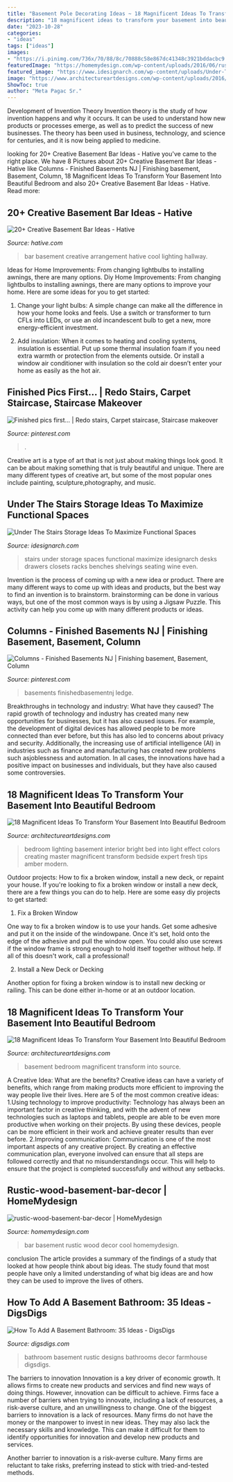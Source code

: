 ```yaml
---
title: "Basement Pole Decorating Ideas ~ 18 Magnificent Ideas To Transform Your Basement Into Beautiful Bedroom"
description: "18 magnificent ideas to transform your basement into beautiful bedroom"
date: "2023-10-28"
categories:
- "ideas"
tags: ["ideas"]
images:
- "https://i.pinimg.com/736x/70/88/8c/70888c58e867dc41348c3921bddacbc9.jpg"
featuredImage: "https://homemydesign.com/wp-content/uploads/2016/06/rustic-wood-basement-bar-decor.jpg"
featured_image: "https://www.idesignarch.com/wp-content/uploads/Under-The-Stairs-Storage-Ideas_6.jpg"
image: "https://www.architectureartdesigns.com/wp-content/uploads/2016/01/16-34-630x419.jpg"
ShowToc: true
author: "Meta Pagac Sr."
---
```



Development of Invention Theory
Invention theory is the study of how invention happens and why it occurs. It can be used to understand how new products or processes emerge, as well as to predict the success of new businesses. The theory has been used in business, technology, and science for centuries, and it is now being applied to medicine.

	

		
looking for 20+ Creative Basement Bar Ideas - Hative you've came to the right place. We have 8 Pictures about 20+ Creative Basement Bar Ideas - Hative like Columns - Finished Basements NJ | Finishing basement, Basement, Column, 18 Magnificent Ideas To Transform Your Basement Into Beautiful Bedroom and also 20+ Creative Basement Bar Ideas - Hative. Read more:
		
    
## 20+ Creative Basement Bar Ideas - Hative

<img loading=lazy src="https://hative.com/wp-content/uploads/2014/05/basement-bar-ideas/13-wall-arrangement.jpg" onerror="this.onerror=null;this.src='https://tse1.mm.bing.net/th?id=OIP.cFNCNa6iVc-TO7xSlDm1QQHaJ3&amp;pid=15.1';" alt="20+ Creative Basement Bar Ideas - Hative">

_Source: hative.com_

>bar basement creative arrangement hative cool lighting hallway. 

	

Ideas for Home Improvements: From changing lightbulbs to installing awnings, there are many options.
Diy Home Improvements: From changing lightbulbs to installing awnings, there are many options to improve your home. Here are some ideas for you to get started: 
1. Change your light bulbs: A simple change can make all the difference in how your home looks and feels. Use a switch or transformer to turn CFLs into LEDs, or use an old incandescent bulb to get a new, more energy-efficient investment. 

2. Add insulation: When it comes to heating and cooling systems, insulation is essential. Put up some thermal insulation foam if you need extra warmth or protection from the elements outside. Or install a window air conditioner with insulation so the cold air doesn’t enter your home as easily as the hot air. 


    
## Finished Pics First... | Redo Stairs, Carpet Staircase, Staircase Makeover

<img loading=lazy src="https://i.pinimg.com/736x/bc/1c/d1/bc1cd1ae109b66681b8c175d38107997.jpg" onerror="this.onerror=null;this.src='https://tse3.mm.bing.net/th?id=OIP.OXTOgfLLIgmuWPyTDJPyVQHaJ3&amp;pid=15.1';" alt="Finished pics first... | Redo stairs, Carpet staircase, Staircase makeover">

_Source: pinterest.com_

>. 

	

Creative art is a type of art that is not just about making things look good. It can be about making something that is truly beautiful and unique. There are many different types of creative art, but some of the most popular ones include painting, sculpture,photography, and music.

    
## Under The Stairs Storage Ideas To Maximize Functional Spaces

<img loading=lazy src="https://www.idesignarch.com/wp-content/uploads/Under-The-Stairs-Storage-Ideas_6.jpg" onerror="this.onerror=null;this.src='https://tse3.mm.bing.net/th?id=OIP.kOSKvDBCNMqU_jttwc9fUwHaK0&amp;pid=15.1';" alt="Under The Stairs Storage Ideas To Maximize Functional Spaces">

_Source: idesignarch.com_

>stairs under storage spaces functional maximize idesignarch desks drawers closets racks benches shelvings seating wine even. 

	

Invention is the process of coming up with a new idea or product. There are many different ways to come up with ideas and products, but the best way to find an invention is to brainstorm. brainstorming can be done in various ways, but one of the most common ways is by using a Jigsaw Puzzle. This activity can help you come up with many different products or ideas.

    
## Columns - Finished Basements NJ | Finishing Basement, Basement, Column

<img loading=lazy src="https://i.pinimg.com/736x/70/88/8c/70888c58e867dc41348c3921bddacbc9.jpg" onerror="this.onerror=null;this.src='https://tse3.mm.bing.net/th?id=OIP.hbsqhbN9mMV5vztSTtzm3QHaJ3&amp;pid=15.1';" alt="Columns - Finished Basements NJ | Finishing basement, Basement, Column">

_Source: pinterest.com_

>basements finishedbasementnj ledge. 

	

Breakthroughs in technology and industry: What have they caused?
The rapid growth of technology and industry has created many new opportunities for businesses, but it has also caused issues. For example, the development of digital devices has allowed people to be more connected than ever before, but this has also led to concerns about privacy and security. Additionally, the increasing use of artificial intelligence (AI) in industries such as finance and manufacturing has created new problems such asjoblessness and automation. In all cases, the innovations have had a positive impact on businesses and individuals, but they have also caused some controversies.

    
## 18 Magnificent Ideas To Transform Your Basement Into Beautiful Bedroom

<img loading=lazy src="https://www.architectureartdesigns.com/wp-content/uploads/2016/01/12-39-630x514.jpg" onerror="this.onerror=null;this.src='https://tse3.mm.bing.net/th?id=OIP.J313HX7F4lhuW1IR0KTsHQHaGC&amp;pid=15.1';" alt="18 Magnificent Ideas To Transform Your Basement Into Beautiful Bedroom">

_Source: architectureartdesigns.com_

>bedroom lighting basement interior bright bed into light effect colors creating master magnificent transform bedside expert fresh tips amber modern. 

	

Outdoor projects: How to fix a broken window, install a new deck, or repaint your house.
If you're looking to fix a broken window or install a new deck, there are a few things you can do to help. Here are some easy diy projects to get started:
1. Fix a Broken Window

One way to fix a broken window is to use your hands. Get some adhesive and put it on the inside of the windowpane. Once it's set, hold onto the edge of the adhesive and pull the window open. You could also use screws if the window frame is strong enough to hold itself together without help. If all of this doesn't work, call a professional!

2. Install a New Deck or Decking

Another option for fixing a broken window is to install new decking or railing. This can be done either in-home or at an outdoor location.

    
## 18 Magnificent Ideas To Transform Your Basement Into Beautiful Bedroom

<img loading=lazy src="https://www.architectureartdesigns.com/wp-content/uploads/2016/01/16-34-630x419.jpg" onerror="this.onerror=null;this.src='https://tse2.mm.bing.net/th?id=OIP.ihHG1hfOyAkIngq7qbe3XQHaE7&amp;pid=15.1';" alt="18 Magnificent Ideas To Transform Your Basement Into Beautiful Bedroom">

_Source: architectureartdesigns.com_

>basement bedroom magnificent transform into source. 

	

A Creative Idea: What are the benefits?
Creative ideas can have a variety of benefits, which range from making products more efficient to improving the way people live their lives. Here are 5 of the most common creative ideas: 
1.Using technology to improve productivity: Technology has always been an important factor in creative thinking, and with the advent of new technologies such as laptops and tablets, people are able to be even more productive when working on their projects. By using these devices, people can be more efficient in their work and achieve greater results than ever before. 
 2.Improving communication: Communication is one of the most important aspects of any creative project. By creating an effective communication plan, everyone involved can ensure that all steps are followed correctly and that no misunderstandings occur. This will help to ensure that the project is completed successfully and without any setbacks. 
 
    
## Rustic-wood-basement-bar-decor | HomeMydesign

<img loading=lazy src="https://homemydesign.com/wp-content/uploads/2016/06/rustic-wood-basement-bar-decor.jpg" onerror="this.onerror=null;this.src='https://tse1.mm.bing.net/th?id=OIP.gUu6378AtZr8WMJ_7qGUQQHaLH&amp;pid=15.1';" alt="rustic-wood-basement-bar-decor | HomeMydesign">

_Source: homemydesign.com_

>bar basement rustic wood decor cool homemydesign. 

	

conclusion
The article provides a summary of the findings of a study that looked at how people think about big ideas. The study found that most people have only a limited understanding of what big ideas are and how they can be used to improve the lives of others.

    
## How To Add A Basement Bathroom: 35 Ideas - DigsDigs

<img loading=lazy src="https://www.digsdigs.com/photos/rustic-basement-bathroom.jpg" onerror="this.onerror=null;this.src='https://tse4.mm.bing.net/th?id=OIP.CGHr1WnHWXfrFhSs2c7a-QHaKI&amp;pid=15.1';" alt="How To Add A Basement Bathroom: 35 Ideas - DigsDigs">

_Source: digsdigs.com_

>bathroom basement rustic designs bathrooms decor farmhouse digsdigs. 

	

The barriers to innovation
Innovation is a key driver of economic growth. It allows firms to create new products and services and find new ways of doing things. However, innovation can be difficult to achieve. Firms face a number of barriers when trying to innovate, including a lack of resources, a risk-averse culture, and an unwillingness to change.
One of the biggest barriers to innovation is a lack of resources. Many firms do not have the money or the manpower to invest in new ideas. They may also lack the necessary skills and knowledge. This can make it difficult for them to identify opportunities for innovation and develop new products and services.

Another barrier to innovation is a risk-averse culture. Many firms are reluctant to take risks, preferring instead to stick with tried-and-tested methods.

